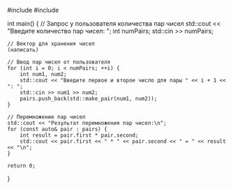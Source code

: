 #include <iostream>
#include <vector>

int main() {
    // Запрос у пользователя количества пар чисел
    std::cout << "Введите количество пар чисел: ";
    int numPairs;
    std::cin >> numPairs;

    // Вектор для хранения чисел
    (написать)

    // Ввод пар чисел от пользователя
    for (int i = 0; i < numPairs; ++i) {
        int num1, num2;
        std::cout << "Введите первое и второе число для пары " << i + 1 << ": ";
        std::cin >> num1 >> num2;
        pairs.push_back(std::make_pair(num1, num2));
    }

    // Перемножение пар чисел
    std::cout << "Результат перемножения пар чисел:\n";
    for (const auto& pair : pairs) {
        int result = pair.first * pair.second;
        std::cout << pair.first << " * " << pair.second << " = " << result << "\n";
    }

    return 0;
}

